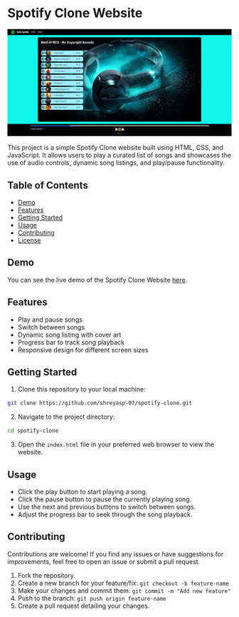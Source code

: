 # Spotify Clone Website

![Preview](preview.png)

This project is a simple Spotify Clone website built using HTML, CSS, and JavaScript. It allows users to play a curated list of songs and showcases the use of audio controls, dynamic song listings, and play/pause functionality.

## Table of Contents

- [Demo](#demo)
- [Features](#features)
- [Getting Started](#getting-started)
- [Usage](#usage)
- [Contributing](#contributing)
- [License](#license)

## Demo

You can see the live demo of the Spotify Clone Website [here](https://your-demo-link.com).

## Features

- Play and pause songs
- Switch between songs
- Dynamic song listing with cover art
- Progress bar to track song playback
- Responsive design for different screen sizes

## Getting Started

1. Clone this repository to your local machine:

```bash
git clone https://github.com/shreyasp-07/spotify-clone.git
```

2. Navigate to the project directory:

```bash
cd spotify-clone
```

3. Open the `index.html` file in your preferred web browser to view the website.

## Usage

- Click the play button to start playing a song.
- Click the pause button to pause the currently playing song.
- Use the next and previous buttons to switch between songs.
- Adjust the progress bar to seek through the song playback.

## Contributing

Contributions are welcome! If you find any issues or have suggestions for improvements, feel free to open an issue or submit a pull request.

1. Fork the repository.
2. Create a new branch for your feature/fix: `git checkout -b feature-name`
3. Make your changes and commit them: `git commit -m "Add new feature"`
4. Push to the branch: `git push origin feature-name`
5. Create a pull request detailing your changes.

